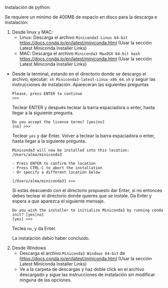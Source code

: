 Instalación de python: 

Se requiere un minimo de 400MB de espacio en disco para la descarga e instalación: 

1) Desde linux y MAC:
   - Linux: Descarga el archivo `Miniconda3 Linux 64-bit` https://docs.conda.io/en/latest/miniconda.html (Usar la sección Latest Miniconda Installer Links) 
   - MAC: Descarga el archivo `Miniconda3 MaxOSX 64-bit bash` https://docs.conda.io/en/latest/miniconda.html (Usar la sección Latest Miniconda Installer Links) 

  - Desde la terminal, estando en el directorio donde se descargo el archivo, ejecutar:
      `sh Miniconda3-latest-Linux-x86_64.sh` y seguir las instrucciones de instalación. Apareceran las siguientes preguntas
      
       ```
       Please, press ENTER to continue
       >>>
       ```
       
       Teclear ENTER y después teclear la barra espaciadora o enter, hasta llegar a la siguiente pregunta.
        
       ```
       Do you accept the license terms? [yes|no]
       [no] >>>
       ```
       
       Teclear `yes` y dar Enter. Volver a teclear la barra espaciadora o enter, hasta llegar a la siguiente pregunta.
       
       ```
       Miniconda3 will now be installed into this location:
      /Users/alma/miniconda3

      - Press ENTER to confirm the location
      - Press CTRL-C to abort the installation
      - Or specify a different location below

      [/Users/alma/miniconda3] >>>       
       ```
       
       Si estás deacuerdo con el directorio propuesto dar Enter, si no entonces debes teclear el directorio donde quieres 
       que se instale. Da Enter y espera a que aparezca el siguiente mensaje. 
       
       ```
       Do you wish the installer to initialize Miniconda3 by running conda init? [yes|no]
       [yes] >>>
       
      ```
      Teclea `no`, y da Enter. 
      
      La instalación debío haber concluido. 
      
 2) Desde Windows 
    - Descarga el archivo `Miniconda3 Windows 64-bit` de https://docs.conda.io/en/latest/miniconda.html (Usar la sección Latest Miniconda Installer Links)
    - Ve a la carpeta de descargas y haz doble click en el archivo descargado y sigue las instrucciones de instalación sin modificar ninguna de las opciones. 
    
